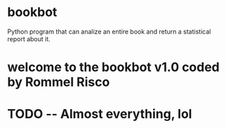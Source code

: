 # bookbot
Python program that can analize an entire book and return a statistical report about it.
# welcome to the bookbot v1.0 coded by Rommel Risco
# TODO -- Almost everything, lol
